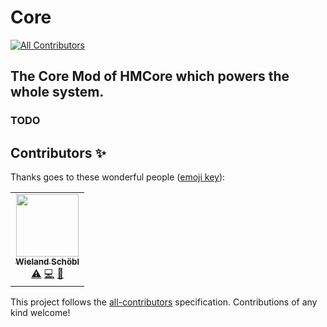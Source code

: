 # Core
<!-- ALL-CONTRIBUTORS-BADGE:START - Do not remove or modify this section -->
[![All Contributors](https://img.shields.io/badge/all_contributors-1-orange.svg?style=flat-square)](#contributors-)
<!-- ALL-CONTRIBUTORS-BADGE:END -->
## The Core Mod of HMCore which powers the whole system.

### TODO

## Contributors ✨

Thanks goes to these wonderful people ([emoji key](https://allcontributors.org/docs/en/emoji-key)):

<!-- ALL-CONTRIBUTORS-LIST:START - Do not remove or modify this section -->
<!-- prettier-ignore-start -->
<!-- markdownlint-disable -->
<table>
  <tr>
    <td align="center"><a href="https://github.com/wulkanat"><img src="https://avatars.githubusercontent.com/u/19289296?v=4?s=100" width="100px;" alt=""/><br /><sub><b>Wieland Schöbl</b></sub></a><br /><a href="https://github.com/HMCore/Core/commits?author=wulkanat" title="Tests">⚠️</a> <a href="https://github.com/HMCore/Core/commits?author=wulkanat" title="Code">💻</a> <a href="https://github.com/HMCore/Core/commits?author=wulkanat" title="Documentation">📖</a></td>
  </tr>
</table>

<!-- markdownlint-restore -->
<!-- prettier-ignore-end -->

<!-- ALL-CONTRIBUTORS-LIST:END -->

This project follows the [all-contributors](https://github.com/all-contributors/all-contributors) specification. Contributions of any kind welcome!